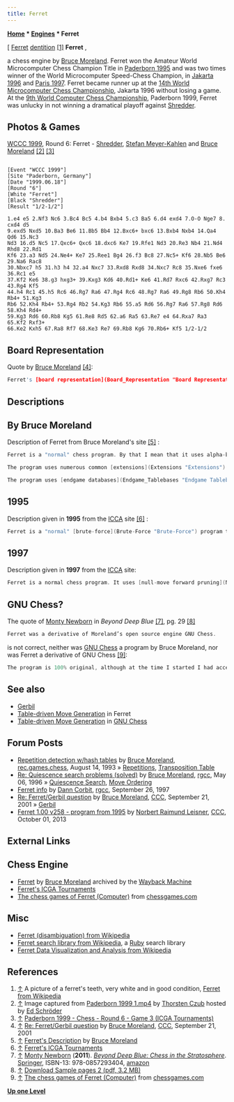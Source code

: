 ```yaml
---
title: Ferret
---
```

**[Home](Home "Home") * [Engines](Engines "Engines") * Ferret**

\[ [Ferret](https://en.wikipedia.org/wiki/Ferret) [dentition](https://en.wikipedia.org/wiki/Dentition) <a id="cite-note-1" href="#cite-ref-1">[1]</a>
**Ferret** ,

a chess engine by [Bruce Moreland](Bruce_Moreland "Bruce Moreland"). Ferret won the Amateur World Microcomputer Chess Champion Title in [Paderborn 1995](WMCCC_1995 "WMCCC 1995") and was two times winner of the World Microcomputer Speed-Chess Champion, in [Jakarta 1996](WMCCC_1996 "WMCCC 1996") and [Paris 1997](WMCCC_1997 "WMCCC 1997"). Ferret became runner up at the [14th World Microcomputer Chess Championship](WMCCC_1996 "WMCCC 1996"), Jakarta 1996 without losing a game. At the [9th World Computer Chess Championship](WCCC_1999 "WCCC 1999"), Paderborn 1999, Ferret was unlucky in not winning a dramatical playoff against [Shredder](Shredder "Shredder").

## Photos & Games

[](File:FerretShredder1999.JPG)
[WCCC 1999](WCCC_1999 "WCCC 1999"), Round 6: Ferret - [Shredder](Shredder "Shredder"), [Stefan Meyer-Kahlen](Stefan_Meyer-Kahlen "Stefan Meyer-Kahlen") and [Bruce Moreland](Bruce_Moreland "Bruce Moreland") <a id="cite-note-2" href="#cite-ref-2">[2]</a> <a id="cite-note-3" href="#cite-ref-3">[3]</a>

```

[Event "WCCC 1999"]
[Site "Paderborn, Germany"]
[Date "1999.06.18"]
[Round "6"]
[White "Ferret"]
[Black "Shredder"]
[Result "1/2-1/2"]

1.e4 e5 2.Nf3 Nc6 3.Bc4 Bc5 4.b4 Bxb4 5.c3 Ba5 6.d4 exd4 7.O-O Nge7 8. cxd4 d5 
9.exd5 Nxd5 10.Ba3 Be6 11.Bb5 Bb4 12.Bxc6+ bxc6 13.Bxb4 Nxb4 14.Qa4 Qd6 15.Nc3 
Nd3 16.d5 Nc5 17.Qxc6+ Qxc6 18.dxc6 Ke7 19.Rfe1 Nd3 20.Re3 Nb4 21.Nd4 Rhd8 22.Rd1 
Kf6 23.a3 Nd5 24.Ne4+ Ke7 25.Ree1 Bg4 26.f3 Bc8 27.Nc5+ Kf6 28.Nb5 Be6 29.Na6 Rac8 
30.Nbxc7 h5 31.h3 h4 32.a4 Nxc7 33.Rxd8 Rxd8 34.Nxc7 Rc8 35.Nxe6 fxe6 36.Rc1 e5 
37.Kf2 Ke6 38.g3 hxg3+ 39.Kxg3 Kd6 40.Rd1+ Ke6 41.Rd7 Rxc6 42.Rxg7 Rc3 43.Rg4 Kf5 
44.h4 Rc1 45.h5 Rc6 46.Rg7 Ra6 47.Rg4 Rc6 48.Rg7 Ra6 49.Rg8 Rb6 50.Kh4 Rb4+ 51.Kg3
Rb6 52.Kh4 Rb4+ 53.Rg4 Rb2 54.Kg3 Rb6 55.a5 Rd6 56.Rg7 Ra6 57.Rg8 Rd6 58.Kh4 Rd4+ 
59.Kg3 Rd6 60.Rb8 Kg5 61.Re8 Rd5 62.a6 Ra5 63.Re7 e4 64.Rxa7 Ra3 65.Kf2 Rxf3+ 
66.Ke2 Kxh5 67.Ra8 Rf7 68.Ke3 Re7 69.Rb8 Kg6 70.Rb6+ Kf5 1/2-1/2

```

## Board Representation

Quote by [Bruce Moreland](Bruce_Moreland "Bruce Moreland") <a id="cite-note-4" href="#cite-ref-4">[4]</a>:

```C++
Ferret's [board representation](Board_Representation "Board Representation") is an [array](Array "Array") of 64 squares. Each element is pretty big. [Move generation](Move_Generation "Move Generation") is accomplished by use of a [move table](Table-driven_Move_Generation#Ferret "Table-driven Move Generation"), much expanded from [the system](Table-driven_Move_Generation#GNUChess "Table-driven Move Generation") used in [GNU Chess](GNU_Chess "GNU Chess").

```

## Descriptions

## By Bruce Moreland

Description of Ferret from Bruce Moreland's site <a id="cite-note-5" href="#cite-ref-5">[5]</a> :

```C++
Ferret is a "normal" chess program. By that I mean that it uses alpha-beta full-width search, a quiescent search, a transposition hash table, an evaluation function that is called at the tips, and so forth. It uses [null-move forward pruning](Null_Move_Pruning "Null Move Pruning"), and for that I am indebted to [Chrilly Donninger](Chrilly_Donninger "Chrilly Donninger"), who did not invent this technique, but he made it accessible to the amateur community via an [ICCA](ICCA "ICCA") Journal article (Vol. 16 #3, September 1993). 

```

```C++
The program uses numerous common [extensions](Extensions "Extensions") such as [check extension](Check_Extensions "Check Extensions"), [recapture extension](Recapture_Extensions "Recapture Extensions"), and [single-response](One_Reply_Extensions "One Reply Extensions") to check. It also uses a sort of [singular-extension](Singular_Extensions "Singular Extensions") that is loosely based upon the extension of this name that appears in [Deep Thought](Deep_Thought "Deep Thought") and presumably [Deep Blue](Deep_Blue "Deep Blue"). The [evaluation function](Evaluation_Function "Evaluation Function") is designed to catch common features without being slow, but it's slow enough that the program isn't particularly fast.

```

```C++
The program uses [endgame databases](Endgame_Tablebases "Endgame Tablebases") of my own design and construction, but which aren't any better than the [Nalimov](Eugene_Nalimov "Eugene Nalimov"), [Edwards](Steven_Edwards "Steven Edwards"), or [Thompson](Ken_Thompson "Ken Thompson") endgame databases. I wrote my own because I didn't want to take advantage of code written by others, since I felt that the program would be less mine if I did so. The program has a series of special case low-material evaluation functions that it uses when endgame databases are not present, and in some cases when they are. The program is written 100% in [C](C "C"), and is portable to any platform that runs any Windows-based operating system, including multiprocessor machines. 

```

## 1995

Description given in **1995** from the [ICCA](ICCA "ICCA") site <a id="cite-note-6" href="#cite-ref-6">[6]</a> :

```C++
Ferret is a "normal" [brute-force](Brute-Force "Brute-Force") program that runs under [Windows NT](Windows "Windows"). Techniques and tools used by the program include [alpha-beta pruning](Alpha-Beta "Alpha-Beta"), selective [search extensions](Extensions "Extensions"), [quiescence search](Quiescence_Search "Quiescence Search") limited by a [static exchange evaluator](Static_Exchange_Evaluation "Static Exchange Evaluation"), [null-move forward pruning](Null_Move_Pruning "Null Move Pruning"), a 50,000-positions [opening book](Opening_Book "Opening Book"), several [hash tables](Hash_Table "Hash Table") and a few simple endgame databases. The program consists of about 20,000 lines of [C](C "C") code and has been compiled using [Microsoft](Microsoft "Microsoft") [Visual C++](https://en.wikipedia.org/wiki/Visual_C%2B%2B) 2.0. Ferret searches approximately 18,000-32,000 [nodes per second](Nodes_per_Second "Nodes per Second") on a [Pentium](https://en.wikipedia.org/wiki/Pentium) 66. It was written during off-hours over a period of about 4 years, for fun. Ferret finished fifth in [Don Beal's](Don_Beal "Don Beal") [uniform platform tournament](UPCCC_1994 "UPCCC 1994") last September. It has also played several hundred games of blitz chess on the [Internet Chess Server](Chess_Server "Chess Server"), where it has been shown to be competitive among strong human players and various commercial programs. Ferret is copyrighted but its author is not particularly secretive about the program as he feels indebted to the many people who have answered his own questions. 

```

## 1997

Description given in **1997** from the [ICCA](ICCA "ICCA") site:

```C++
Ferret is a normal chess program. It uses [null-move forward pruning](Null_Move_Pruning "Null Move Pruning") and other standard techniques. It is a leaf-node evaluator, and searches 80- 350K [nps](Nodes_per_Second "Nodes per Second") (120K typical middlegame) on a [Pentium Pro](https://en.wikipedia.org/wiki/Pentium_Pro) 200 mhz machine. 

```

## GNU Chess?

The quote of [Monty Newborn](Monroe_Newborn "Monroe Newborn") in *Beyond Deep Blue* <a id="cite-note-7" href="#cite-ref-7">[7]</a>, pg. 29 <a id="cite-note-8" href="#cite-ref-8">[8]</a>

```C++
Ferret was a derivative of Moreland’s open source engine GNU Chess. 

```

is not correct, neither was [GNU Chess](GNU_Chess "GNU Chess") a program by Bruce Moreland, nor was Ferret a derivative of GNU Chess <a id="cite-note-9" href="#cite-ref-9">[9]</a>:

```C++
The program is 100% original, although at the time I started I had access to the Gnuchess source code. That code was kind of messy and it was its messy state that inspired me to think that I could do better. 

```

## See also

- [Gerbil](Gerbil "Gerbil")
- [Table-driven Move Generation](Table-driven_Move_Generation#Ferret "Table-driven Move Generation") in Ferret
- [Table-driven Move Generation](Table-driven_Move_Generation#GNUChess "Table-driven Move Generation") in [GNU Chess](GNU_Chess "GNU Chess")

## Forum Posts

- [Repetition detection w/hash tables](http://groups.google.com/group/rec.games.chess/browse_frm/thread/8cc6428ab611f70e) by [Bruce Moreland](Bruce_Moreland "Bruce Moreland"), [rec.games.chess](Computer_Chess_Forums "Computer Chess Forums"), August 14, 1993 » [Repetitions](Repetitions "Repetitions"), [Transposition Table](Transposition_Table "Transposition Table")
- [Re: Quiescence search problems (solved)](http://groups.google.com/group/rec.games.chess.computer/msg/ea740f0cc65c5f59?hl=en) by [Bruce Moreland](Bruce_Moreland "Bruce Moreland"), [rgcc](Computer_Chess_Forums "Computer Chess Forums"), May 06, 1996 » [Quiescence Search](Quiescence_Search "Quiescence Search"), [Move Ordering](Move_Ordering "Move Ordering")
- [Ferret info](http://groups.google.com/group/rec.games.chess.computer/browse_frm/thread/bd0eed64397a131b) by [Dann Corbit](Dann_Corbit "Dann Corbit"), [rgcc](Computer_Chess_Forums "Computer Chess Forums"), September 26, 1997
- [Re: Ferret/Gerbil question](https://www.stmintz.com/ccc/index.php?id=189800) by [Bruce Moreland](Bruce_Moreland "Bruce Moreland"), [CCC](CCC "CCC"), September 21, 2001 » [Gerbil](Gerbil "Gerbil")
- [Ferret 1.00 v258 - program from 1995](http://www.talkchess.com/forum/viewtopic.php?t=49533) by [Norbert Raimund Leisner](Norbert_Raimund_Leisner "Norbert Raimund Leisner"), [CCC](CCC "CCC"), October 01, 2013

## External Links

## Chess Engine

- [Ferret](http://web.archive.org/web/20070607231238/www.brucemo.com/compchess/ferret/index.htm) by [Bruce Moreland](Bruce_Moreland "Bruce Moreland") archived by the [Wayback Machine](https://en.wikipedia.org/wiki/Wayback_Machine)
- [Ferret's ICGA Tournaments](https://www.game-ai-forum.org/icga-tournaments/program.php?id=35)
- [The chess games of Ferret (Computer)](http://chessgames.com/player/ferret) from [chessgames.com](http://www.chessgames.com/)

## Misc

- [Ferret (disambiguation) from Wikipedia](https://en.wikipedia.org/wiki/Ferret_%28disambiguation%29)
- [Ferret search library from Wikipedia](https://en.wikipedia.org/wiki/Ferret_search_library), a [Ruby](index.php?title=Ruby&action=edit&redlink=1 "Ruby (page does not exist)") search library
- [Ferret Data Visualization and Analysis from Wikipedia](https://en.wikipedia.org/wiki/Ferret_Data_Visualization_and_Analysis)

## References

1. <a id="cite-ref-1" href="#cite-note-1">↑</a> A picture of a ferret's teeth, very white and in good condition, [Ferret from Wikipedia](https://en.wikipedia.org/wiki/Ferret)
1. <a id="cite-ref-2" href="#cite-note-2">↑</a> Image captured from [Paderborn 1999 1.mp4](http://www.top-5000.nl/Paderborn_1999_1.mp4) by [Thorsten Czub](Thorsten_Czub "Thorsten Czub") hosted by [Ed Schröder](Ed_Schroder "Ed Schroder")
1. <a id="cite-ref-3" href="#cite-note-3">↑</a> [Paderborn 1999 - Chess - Round 6 - Game 3 (ICGA Tournaments)](https://www.game-ai-forum.org/icga-tournaments/round.php?tournament=8&round=6&id=3)
1. <a id="cite-ref-4" href="#cite-note-4">↑</a> [Re: Ferret/Gerbil question](https://www.stmintz.com/ccc/index.php?id=189800) by [Bruce Moreland](Bruce_Moreland "Bruce Moreland"), [CCC](CCC "CCC"), September 21, 2001
1. <a id="cite-ref-5" href="#cite-note-5">↑</a> [Ferret's Description](http://web.archive.org/web/20070825223426/www.brucemo.com/compchess/ferret/desc.htm) by [Bruce Moreland](Bruce_Moreland "Bruce Moreland")
1. <a id="cite-ref-6" href="#cite-note-6">↑</a> [Ferret's ICGA Tournaments](https://www.game-ai-forum.org/icga-tournaments/program.php?id=35)
1. <a id="cite-ref-7" href="#cite-note-7">↑</a> [Monty Newborn](Monroe_Newborn "Monroe Newborn") (**2011**). *[Beyond Deep Blue: Chess in the Stratosphere](http://www.springer.com/computer/general+issues/book/978-0-85729-340-4)*. [Springer](https://en.wikipedia.org/wiki/Springer_Science%2BBusiness_Media), ISBN-13: 978-0857293404, [amazon](http://www.amazon.com/Beyond-Deep-Blue-Chess-Stratosphere/dp/0857293400)
1. <a id="cite-ref-8" href="#cite-note-8">↑</a> [Download Sample pages 2 (pdf, 3.2 MB)](http://www.springer.com/cda/content/document/cda_downloaddocument/9780857293404-c2.pdf?SGWID=0-0-45-1117438-p174097071)
1. <a id="cite-ref-9" href="#cite-note-9">↑</a> [The chess games of Ferret (Computer)](http://chessgames.com/player/ferret) from [chessgames.com](http://www.chessgames.com/)

**[Up one Level](Engines "Engines")**

